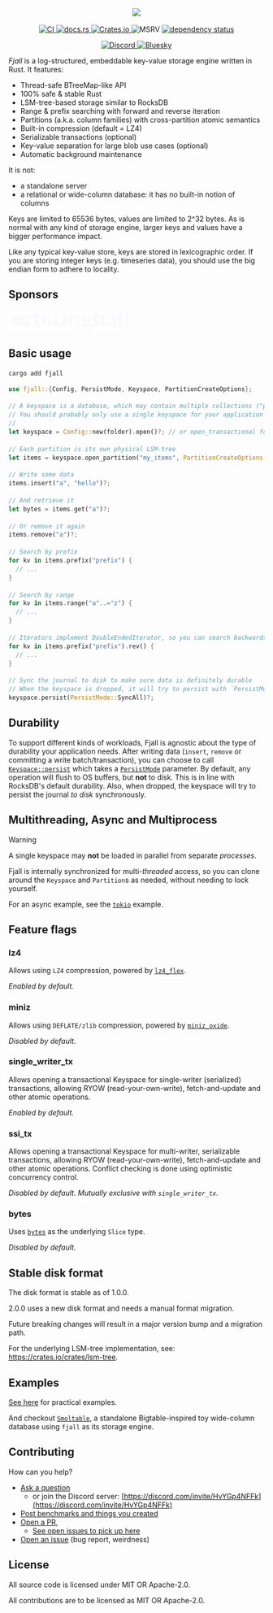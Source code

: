 <p align="center">
  <img src="/kawaii.png" height="200">
</p>

<p align="center">
  <a href="https://github.com/fjall-rs/fjall/actions/workflows/test.yml">
    <img src="https://github.com/fjall-rs/fjall/actions/workflows/test.yml/badge.svg" alt="CI" />
  </a>
  <a href="https://docs.rs/fjall">
    <img src="https://img.shields.io/docsrs/fjall?color=green" alt="docs.rs" />
  </a>
  <a href="https://crates.io/crates/fjall">
    <img src="https://img.shields.io/crates/v/fjall?color=blue" alt="Crates.io" />
  </a>
  <img src="https://img.shields.io/badge/MSRV-1.82.0-blue" alt="MSRV" />
  <a href="https://deps.rs/repo/github/fjall-rs/fjall">
    <img src="https://deps.rs/repo/github/fjall-rs/fjall/status.svg" alt="dependency status" />
  </a>
</p>

<p align="center">
  <a href="https://discord.com/invite/HvYGp4NFFk">
    <img src="https://img.shields.io/discord/1240426554111164486" alt="Discord" />
  </a>
  <a href="https://bsky.app/profile/fjallrs.bsky.social">
    <img src="https://img.shields.io/badge/bluesky-blue" alt="Bluesky" />
  </a>
</p>

*Fjall* is a log-structured, embeddable key-value storage engine written in Rust.
It features:

- Thread-safe BTreeMap-like API
- 100% safe & stable Rust
- LSM-tree-based storage similar to RocksDB
- Range & prefix searching with forward and reverse iteration
- Partitions (a.k.a. column families) with cross-partition atomic semantics
- Built-in compression (default = LZ4)
- Serializable transactions (optional)
- Key-value separation for large blob use cases (optional)
- Automatic background maintenance

It is not:

- a standalone server
- a relational or wide-column database: it has no built-in notion of columns

Keys are limited to 65536 bytes, values are limited to 2^32 bytes.
As is normal with any kind of storage engine, larger keys and values have a bigger performance impact.

Like any typical key-value store, keys are stored in lexicographic order.
If you are storing integer keys (e.g. timeseries data), you should use the big endian form to adhere to locality.

## Sponsors

<a href="https://sqlsync.dev">
  <picture>
    <source width="240" alt="Orbitinghail" media="(prefers-color-scheme: light)" srcset="https://raw.githubusercontent.com/fjall-rs/fjall-rs.github.io/d22fcb1e6966ce08327ea3bf6cf2ea86a840b071/public/logos/orbitinghail.svg" />
    <source width="240" alt="Orbitinghail" media="(prefers-color-scheme: dark)" srcset="https://raw.githubusercontent.com/fjall-rs/fjall-rs.github.io/d22fcb1e6966ce08327ea3bf6cf2ea86a840b071/public/logos/orbitinghail_dark.svg" />
    <img width="240" alt="Orbitinghail" src="https://raw.githubusercontent.com/fjall-rs/fjall-rs.github.io/d22fcb1e6966ce08327ea3bf6cf2ea86a840b071/public/logos/orbitinghail_dark.svg" />
  </picture>
</a>

## Basic usage

```bash
cargo add fjall
```

```rust
use fjall::{Config, PersistMode, Keyspace, PartitionCreateOptions};

// A keyspace is a database, which may contain multiple collections ("partitions")
// You should probably only use a single keyspace for your application
//
let keyspace = Config::new(folder).open()?; // or open_transactional for transactional semantics

// Each partition is its own physical LSM-tree
let items = keyspace.open_partition("my_items", PartitionCreateOptions::default())?;

// Write some data
items.insert("a", "hello")?;

// And retrieve it
let bytes = items.get("a")?;

// Or remove it again
items.remove("a")?;

// Search by prefix
for kv in items.prefix("prefix") {
  // ...
}

// Search by range
for kv in items.range("a"..="z") {
  // ...
}

// Iterators implement DoubleEndedIterator, so you can search backwards, too!
for kv in items.prefix("prefix").rev() {
  // ...
}

// Sync the journal to disk to make sure data is definitely durable
// When the keyspace is dropped, it will try to persist with `PersistMode::SyncAll` as well
keyspace.persist(PersistMode::SyncAll)?;
```

## Durability

To support different kinds of workloads, Fjall is agnostic about the type of durability
your application needs.
After writing data (`insert`, `remove` or committing a write batch/transaction), you can choose to call [`Keyspace::persist`](https://docs.rs/fjall/latest/fjall/struct.Keyspace.html#method.persist) which takes a [`PersistMode`](https://docs.rs/fjall/latest/fjall/enum.PersistMode.html) parameter.
By default, any operation will flush to OS buffers, but **not** to disk.
This is in line with RocksDB's default durability.
Also, when dropped, the keyspace will try to persist the journal *to disk* synchronously.

## Multithreading, Async and Multiprocess

> [!WARNING]
> A single keyspace may **not** be loaded in parallel from separate *processes*.

Fjall is internally synchronized for multi-*threaded* access, so you can clone around the `Keyspace` and `Partition`s as needed, without needing to lock yourself.

For an async example, see the [`tokio`](https://github.com/fjall-rs/fjall/tree/main/examples/tokio) example.

## Feature flags

### lz4

Allows using `LZ4` compression, powered by [`lz4_flex`](https://github.com/PSeitz/lz4_flex).

*Enabled by default.*

### miniz

Allows using `DEFLATE/zlib` compression, powered by [`miniz_oxide`](https://github.com/Frommi/miniz_oxide).

*Disabled by default.*

### single_writer_tx

Allows opening a transactional Keyspace for single-writer (serialized) transactions, allowing RYOW (read-your-own-write), fetch-and-update and other atomic operations.

*Enabled by default.*

### ssi_tx

Allows opening a transactional Keyspace for multi-writer, serializable transactions, allowing RYOW (read-your-own-write), fetch-and-update and other atomic operations.
Conflict checking is done using optimistic concurrency control.

*Disabled by default.
Mutually exclusive with `single_writer_tx`.*

### bytes

Uses [`bytes`](https://github.com/tokio-rs/bytes) as the underlying `Slice` type.

*Disabled by default.*

## Stable disk format

The disk format is stable as of 1.0.0.

2.0.0 uses a new disk format and needs a manual format migration.

Future breaking changes will result in a major version bump and a migration path.

For the underlying LSM-tree implementation, see: <https://crates.io/crates/lsm-tree>.

## Examples

[See here](https://github.com/fjall-rs/fjall/tree/main/examples) for practical examples.

And checkout [`Smoltable`](https://github.com/marvin-j97/smoltable), a standalone Bigtable-inspired toy wide-column database using `fjall` as its storage engine.

## Contributing

How can you help?

- [Ask a question](https://github.com/fjall-rs/fjall/discussions/new?category=q-a)
  - or join the Discord server: [https://discord.com/invite/HvYGp4NFFk](https://discord.com/invite/HvYGp4NFFk)
- [Post benchmarks and things you created](https://github.com/fjall-rs/fjall/discussions/new?category=show-and-tell)
- [Open a PR](https://github.com/fjall-rs/fjall/compare), 
  - [See open issues to pick up here](https://github.com/search?q=org%3Afjall-rs+label%3A%22help+wanted%22+state%3Aopen+&type=issues)
- [Open an issue](https://github.com/fjall-rs/fjall/issues/new) (bug report, weirdness)

## License

All source code is licensed under MIT OR Apache-2.0.

All contributions are to be licensed as MIT OR Apache-2.0.
